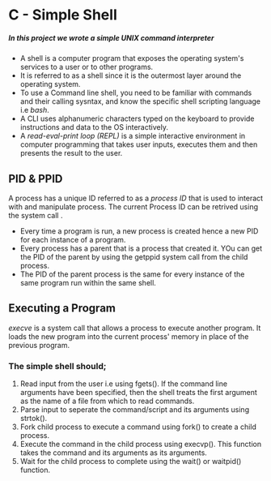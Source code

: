 # C - Simple Shell
##### In this project we wrote a simple UNIX command interpreter
* A shell is a computer program that exposes the operating system's services to a user or to other programs.
* It is referred to as a shell since it is the outermost layer around the operating system.
* To use a Command line shell, you need to be familiar with commands and their calling sysntax, and know the specific shell scripting language i.e *bash*.
* A CLI uses alphanumeric characters typed on the keyboard to provide instructions and data to the OS interactively.
* A *read-eval-print loop (REPL)* is a simple interactive environment in computer programming that takes user inputs, executes them and then presents the result to the user.
## PID & PPID
A process has a unique ID referred to as a *process ID* that is used to interact with and manipulate process. The current Process ID can be retrived using the system call <getpid>.
* Every time a program is run, a new process is created hence a new PID for each instance of a program.
* Every process has a parent that is a process that created it. YOu can get the PID of the parent by using the getppid system call from the child process.
* The PID of the parent process is the same for every instance of the same program run within the same shell.

## Executing a Program
*execve* is a system call that allows a process to execute another program. It loads the new program into the current process' memory in place of the previous program.
### The simple shell should;
1. Read input from the user i.e using fgets(). If the command line arguments have been specified, then the shell treats the first argument as the name of a file from which to read commands.
2. Parse input to seperate the command/script and its arguments using strtok().
3. Fork child process to execute a command using fork() to create a child process.
4. Execute the command in the child process using execvp(). This function takes the command and its arguments as its arguments.
5. Wait for the child process to complete using the wait() or waitpid() function.

